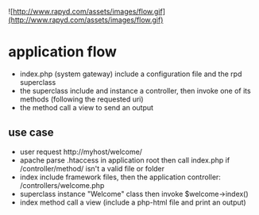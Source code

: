 ![http://www.rapyd.com/assets/images/flow.gif](http://www.rapyd.com/assets/images/flow.gif)

# application flow #


  * index.php (system gateway) include a configuration file and the rpd superclass
  * the superclass include and instance a controller, then invoke one of its methods (following the requested uri)
  * the method call a view to send an output

## use case ##

  * user request http://myhost/welcome/
  * apache parse .htaccess in application root then call index.php if /controller/method/ isn't a valid file or folder
  * index include framework files, then the application controller: /controllers/welcome.php
  * superclass instance "Welcome" class then invoke $welcome->index()
  * index method call a view (include a php-html file and print an output)